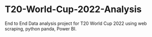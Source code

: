 # T20-World-Cup-2022-Analysis
End to End Data analysis project for T20 World Cup 2022 using web scraping, python panda, Power BI.
